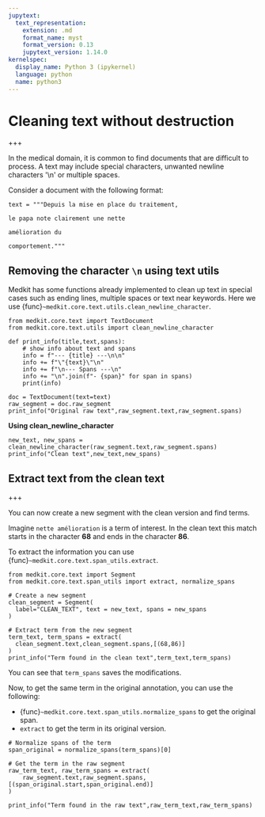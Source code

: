 ```yaml
---
jupytext:
  text_representation:
    extension: .md
    format_name: myst
    format_version: 0.13
    jupytext_version: 1.14.0
kernelspec:
  display_name: Python 3 (ipykernel)
  language: python
  name: python3
---
```


# Cleaning text without destruction

+++

In the medical domain, it is common to find documents that are difficult to process. A text may include special characters, unwanted newline characters '\n' or multiple spaces. 

Consider a document with the following format:

```{code-cell} ipython3
text = """Depuis la mise en place du traitement, 

le papa note clairement une nette

amélioration du 

comportement."""
```

## Removing the character `\n` using text utils

Medkit has some functions already implemented to clean up text in special cases such as ending lines, multiple spaces or text near keywords.  Here we use  {func}`~medkit.core.text.utils.clean_newline_character`.


```{code-cell} ipython3
from medkit.core.text import TextDocument
from medkit.core.text.utils import clean_newline_character

def print_info(title,text,spans): 
    # show info about text and spans
    info = f"--- {title} ---\n\n"
    info += f"\"{text}\"\n"
    info += f"\n--- Spans ---\n"
    info += "\n".join(f"- {span}" for span in spans)
    print(info)

doc = TextDocument(text=text)
raw_segment = doc.raw_segment
print_info("Original raw text",raw_segment.text,raw_segment.spans)
```
**Using clean_newline_character**
```{code-cell} ipython3
new_text, new_spans = clean_newline_character(raw_segment.text,raw_segment.spans)
print_info("Clean text",new_text,new_spans)
```

## Extract text from the clean text

+++

You can now create a new segment with the clean version and find terms. 

Imagine `nette amélioration` is a term of interest. In the clean text this match starts in the character **68** and ends in the character **86**. 

To extract the information you can use {func}`~medkit.core.text.span_utils.extract`.

```{code-cell} ipython3
from medkit.core.text import Segment
from medkit.core.text.span_utils import extract, normalize_spans

# Create a new segment 
clean_segment = Segment(
  label="CLEAN_TEXT", text = new_text, spans = new_spans
)

# Extract term from the new segment
term_text, term_spans = extract(
  clean_segment.text,clean_segment.spans,[(68,86)]
)
print_info("Term found in the clean text",term_text,term_spans)
```

You can see that `term_spans` saves the modifications.

Now, to get the same term in the original annotation, you can use the following:

* {func}`~medkit.core.text.span_utils.normalize_spans` to get the original span.
* `extract` to get the term in its original version.

```{code-cell} ipython3
# Normalize spans of the term
span_original = normalize_spans(term_spans)[0]

# Get the term in the raw segment
raw_term_text, raw_term_spans = extract(
    raw_segment.text,raw_segment.spans,[(span_original.start,span_original.end)]
)

print_info("Term found in the raw text",raw_term_text,raw_term_spans)
```

